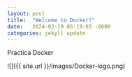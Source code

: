 ```yaml
---
layout: post
title:  "Welcome to Docker!"
date:   2024-02-19 06:19:03 -0600
categories: jekyll update
---
```


Practica Docker

![]({{ site.url }}/images/Docker-logo.png)